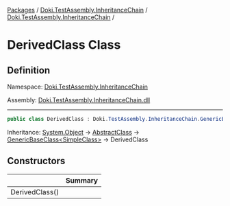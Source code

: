 [Packages](../../README.md) / [Doki.TestAssembly.InheritanceChain](../README.md) / [Doki.TestAssembly.InheritanceChain](README.md) / 

# DerivedClass Class

## Definition

Namespace: [Doki.TestAssembly.InheritanceChain](README.md)

Assembly: [Doki.TestAssembly.InheritanceChain.dll](../README.md)

---

```csharp
public class DerivedClass : Doki.TestAssembly.InheritanceChain.GenericBaseClass<Doki.TestAssembly.InheritanceChain.SimpleClass>
```

Inheritance: [System.Object](https://learn.microsoft.com/en-us/dotnet/api/System.Object) → [AbstractClass](../../Doki.TestAssembly.InheritanceChain.Abstractions/Doki.TestAssembly.InheritanceChain.Abstractions/Doki.TestAssembly.InheritanceChain.Abstractions.AbstractClass.md) → [GenericBaseClass&lt;SimpleClass&gt;](Doki.TestAssembly.InheritanceChain.GenericBaseClass_1.md) → DerivedClass

## Constructors

|   |Summary|
|---|---|
|DerivedClass()||


